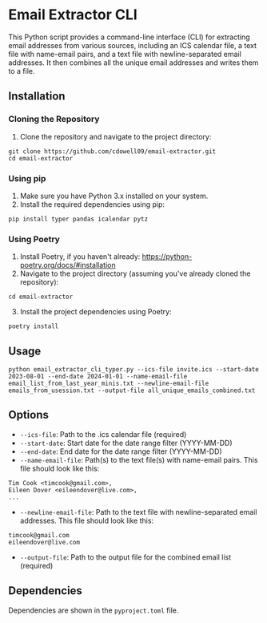 # Email Extractor CLI

This Python script provides a command-line interface (CLI) for extracting email addresses from various sources, including an ICS calendar file, a text file with name-email pairs, and a text file with newline-separated email addresses. It then combines all the unique email addresses and writes them to a file.

## Installation

### Cloning the Repository

1. Clone the repository and navigate to the project directory:

```
git clone https://github.com/cdowell09/email-extractor.git
cd email-extractor
```

### Using pip

1. Make sure you have Python 3.x installed on your system.
2. Install the required dependencies using pip:

```
pip install typer pandas icalendar pytz
```

### Using Poetry

1. Install Poetry, if you haven't already: https://python-poetry.org/docs/#installation
2. Navigate to the project directory (assuming you've already cloned the repository):

```
cd email-extractor
```

3. Install the project dependencies using Poetry:

```
poetry install
```

## Usage

```
python email_extractor_cli_typer.py --ics-file invite.ics --start-date 2023-08-01 --end-date 2024-01-01 --name-email-file email_list_from_last_year_minis.txt --newline-email-file emails_from_usession.txt --output-file all_unique_emails_combined.txt
```

## Options

- `--ics-file`: Path to the .ics calendar file (required)
- `--start-date`: Start date for the date range filter (YYYY-MM-DD)
- `--end-date`: End date for the date range filter (YYYY-MM-DD)
- `--name-email-file`: Path(s) to the text file(s) with name-email pairs. This file should look like this:
```
Tim Cook <timcook@gmail.com>,
Eileen Dover <eileendover@live.com>,
...
```
- `--newline-email-file`: Path to the text file with newline-separated email addresses. This file should look like this:
```
timcook@gmail.com
eileendover@live.com
```

- `--output-file`: Path to the output file for the combined email list (required)

## Dependencies

Dependencies are shown in the `pyproject.toml` file.